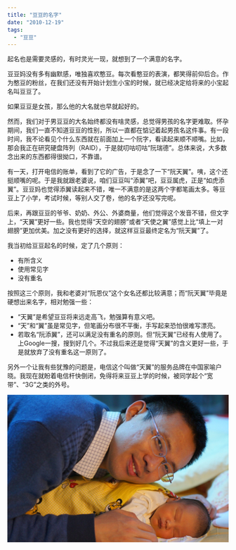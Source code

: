 ```yaml
---
title: "豆豆的名字"
date: "2010-12-19"
tags: 
  - "豆豆"
---
```


起名也是需要灵感的，有时灵光一现，就想到了一个满意的名字。

豆豆妈没有多有幽默感，唯独喜欢憨豆。每次看憨豆的表演，都笑得前仰后合。作为憨豆的粉丝，在我们还没有开始计划生小宝的时候，就已经决定给将来的小宝起名叫豆豆了。

如果豆豆是女孩，那么他的大名就也早就起好的。

然而，我们对于男豆豆的大名始终都没有啥灵感，总觉得男孩的名字更难取。怀孕期间，我们一直不知道豆豆的性别，所以一直都在惦记着起男孩名这件事。有一段时间，我不论看见个什么东西就在前面加上一个阮字，看读起来顺不顺嘴。比如，那会我正在研究硬盘阵列（RAID），于是就叨咕叨咕“阮瑞德”。总体来说，大多数念出来的东西都得很拗口，不靠谱。

有一天，打开电信的账单，看到了它的广告，于是念了一下“阮天翼”。咦，这个还挺顺嘴的呢。于是我就跟老婆说，咱们豆豆叫“添翼”吧，豆豆属虎，正是“如虎添翼”。豆豆妈也觉得添翼读起来不错，唯一不满意的是这两个字都笔画太多。等豆豆上了小学，考试时候，等别人交了卷，他的名字还没写完呢。

后来，再跟豆豆的爷爷、奶奶、外公、外婆商量，他们觉得这个发音不错，但文字上，“天翼”更好一些。我也觉得“天空的翅膀”或者“天使之翼”感觉上比“填上一对翅膀”更加优美。加之没有更好的选择，就这样豆豆最终定名为“阮天翼”了。

我当初给豆豆起名的时候，定了几个原则：

- 有所含义
- 使用常见字
- 没有重名

按照这三个原则，我和老婆对“阮恩仪”这个女名还都比较满意；而“阮天翼”毕竟是硬想出来名字，相对勉强一些：

- “天翼”是希望豆豆将来远走高飞，勉强算有意义吧。
- “天”和“翼”虽是常见字，但笔画分布很不平衡，手写起来恐怕很难写漂亮。
- 若取名“阮添翼”，还可以满足没有重名的原则。但“阮天翼”已经有人使用了。上Google一搜，搜到好几个。不过我后来还是觉得“天翼”的含义更好一些，于是就放弃了没有重名这一原则了。

另外一个让我有些犹豫的问题是，电信这个叫做“天翼”的服务品牌在中国家喻户晓。我现在就盼着电信杆快倒闭，免得将来豆豆上学的时候，被同学起个“宽带”、“3G”之类的外号。

![DSC00474](images/dsc00474.jpg "DSC00474")

